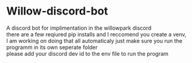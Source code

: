 # Willow-discord-bot
A discord bot for implimentation in the willowpark discord                                                 
there are a few reqiured pip installs and I reccomend you create a venv,            
I am working on doing that all automaticaly just make sure you run the programm in its own seperate folder           
please add your discord dev id to the env file to run the program
